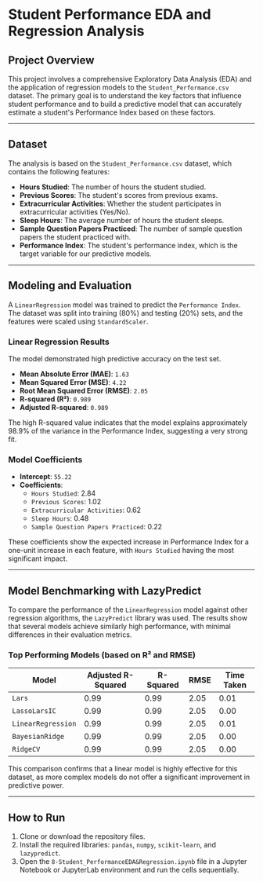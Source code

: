 # Student Performance EDA and Regression Analysis

## Project Overview

This project involves a comprehensive Exploratory Data Analysis (EDA) and the application of regression models to the `Student_Performance.csv` dataset. The primary goal is to understand the key factors that influence student performance and to build a predictive model that can accurately estimate a student's Performance Index based on these factors.

---

## Dataset

The analysis is based on the `Student_Performance.csv` dataset, which contains the following features:

- **Hours Studied**: The number of hours the student studied.
- **Previous Scores**: The student's scores from previous exams.
- **Extracurricular Activities**: Whether the student participates in extracurricular activities (Yes/No).
- **Sleep Hours**: The average number of hours the student sleeps.
- **Sample Question Papers Practiced**: The number of sample question papers the student practiced with.
- **Performance Index**: The student's performance index, which is the target variable for our predictive models.

---

## Modeling and Evaluation

A `LinearRegression` model was trained to predict the `Performance Index`. The dataset was split into training (80%) and testing (20%) sets, and the features were scaled using `StandardScaler`.

### Linear Regression Results

The model demonstrated high predictive accuracy on the test set.

- **Mean Absolute Error (MAE)**: `1.63`
- **Mean Squared Error (MSE)**: `4.22`
- **Root Mean Squared Error (RMSE)**: `2.05`
- **R-squared (R²)**: `0.989`
- **Adjusted R-squared**: `0.989`

The high R-squared value indicates that the model explains approximately 98.9% of the variance in the Performance Index, suggesting a very strong fit.

### Model Coefficients

- **Intercept**: `55.22`
- **Coefficients**:
  - `Hours Studied`: 2.84
  - `Previous Scores`: 1.02
  - `Extracurricular Activities`: 0.62
  - `Sleep Hours`: 0.48
  - `Sample Question Papers Practiced`: 0.22

These coefficients show the expected increase in Performance Index for a one-unit increase in each feature, with `Hours Studied` having the most significant impact.

---

## Model Benchmarking with LazyPredict

To compare the performance of the `LinearRegression` model against other regression algorithms, the `LazyPredict` library was used. The results show that several models achieve similarly high performance, with minimal differences in their evaluation metrics.

### Top Performing Models (based on R² and RMSE)

| Model                     | Adjusted R-Squared | R-Squared | RMSE | Time Taken |
|---------------------------|--------------------|-----------|------|------------|
| `Lars`                    | 0.99               | 0.99      | 2.05 | 0.01       |
| `LassoLarsIC`             | 0.99               | 0.99      | 2.05 | 0.00       |
| `LinearRegression`        | 0.99               | 0.99      | 2.05 | 0.01       |
| `BayesianRidge`           | 0.99               | 0.99      | 2.05 | 0.00       |
| `RidgeCV`                 | 0.99               | 0.99      | 2.05 | 0.00       |

This comparison confirms that a linear model is highly effective for this dataset, as more complex models do not offer a significant improvement in predictive power.

---

## How to Run

1. Clone or download the repository files.
2. Install the required libraries: `pandas`, `numpy`, `scikit-learn`, and `lazypredict`.
3. Open the `8-Student_PerformanceEDA&Regression.ipynb` file in a Jupyter Notebook or JupyterLab environment and run the cells sequentially.

